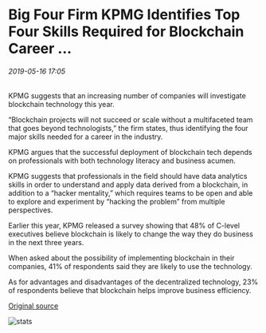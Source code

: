# Big Four Firm KPMG Identifies Top Four Skills Required for Blockchain Career ...

###### 2019-05-16 17:05

KPMG suggests that an increasing number of companies will investigate blockchain technology this year.

“Blockchain projects will not succeed or scale without a multifaceted team that goes beyond technologists,” the firm states, thus identifying the four major skills needed for a career in the industry.

KPMG argues that the successful deployment of blockchain tech depends on professionals with both technology literacy and business acumen.

KPMG suggests that professionals in the field should have data analytics skills in order to understand and apply data derived from a blockchain, in addition to a “hacker mentality,” which requires teams to be open and able to explore and experiment by “hacking the problem” from multiple perspectives.

Earlier this year, KPMG released a survey showing that 48% of C-level executives believe blockchain is likely to change the way they do business in the next three years.

When asked about the possibility of implementing blockchain in their companies, 41% of respondents said they are likely to use the technology.

As for advantages and disadvantages of the decentralized technology, 23% of respondents believe that blockchain helps improve business efficiency.

[Original source](https://cointelegraph.com/news/big-four-firm-kpmg-identifies-top-four-skills-required-for-blockchain-career)

![stats](https://c.statcounter.com/11760860/0/a89fa40b/1/ "stats")
